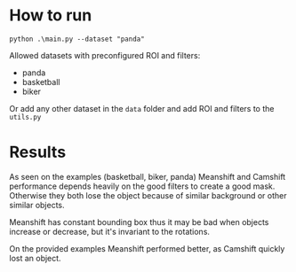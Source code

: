 # How to run
`python .\main.py --dataset "panda"`

Allowed datasets with preconfigured ROI and filters:
- panda
- basketball
- biker

Or add any other dataset in the `data` folder and add ROI and filters to the `utils.py`

# Results
As seen on the examples (basketball, biker, panda) Meanshift and Camshift performance depends heavily on the good filters to create a good mask. Otherwise they both lose the object because of similar background or other similar objects.

Meanshift has constant bounding box thus it may be bad when objects increase or decrease, but it's invariant to the rotations.

On the provided examples Meanshift performed better, as Camshift quickly lost an object.